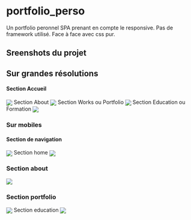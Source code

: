 # portfolio_perso
 
 Un portfolio peronnel SPA prenant en compte le responsive. 
 Pas de framework utilisé. Face à face avec css pur.
 
 ## Sreenshots du projet
 
 ## Sur grandes résolutions
#### Section Accueil 
   <img align="center" src="https://github.com/alban-okoby/images_projects/blob/main/template_portfolio/home.JPG" />
Section About 
   <img align="center" src="https://github.com/alban-okoby/images_projects/blob/main/template_portfolio/about.JPG" />
Section Works ou Portfolio
   <img align="center" src="https://github.com/alban-okoby/images_projects/blob/main/template_portfolio/portfolio.JPG" />
 Section Education ou Formation
   <img align="center" src="https://github.com/alban-okoby/images_projects/blob/main/template_portfolio/education.JPG" />
   
### Sur mobiles
#### Section de navigation
   <img align="center" src="https://github.com/alban-okoby/images_projects/blob/main/template_portfolio/sm_header.jpg" />
Section home
   <img align="center" src="https://github.com/alban-okoby/images_projects/blob/main/template_portfolio/sm_home.jpg" />
   
### Section about
 <img align="center" src="https://github.com/alban-okoby/images_projects/blob/main/template_portfolio/sm_about.JPG" />
 
### Section portfolio
   <img align="center" src="https://github.com/alban-okoby/images_projects/blob/main/template_portfolio/sm_portfolio.JPG" />
Section education
   <img align="center" src="https://github.com/alban-okoby/images_projects/blob/main/template_portfolio/sm_education.JPG" />
   
    

